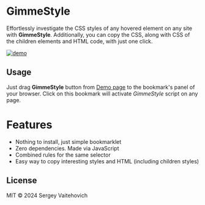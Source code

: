 # GimmeStyle

Effortlessly investigate the CSS styles of any hovered element on any site with **GimmeStyle**.
Additionally, you can copy the CSS, along with CSS of the children elements and HTML code, with just one click.


[![demo](https://github.com/SW999/gimme-style/assets/3176886/1d07f1fd-ad78-4a2d-987b-9844ba61c3c1)](https://sw999.github.io/gimme-style/)

## Usage

Just drag **GimmeStyle** button from [Demo page](https://sw999.github.io/gimme-style/) to the bookmark's panel of your browser.
Click on this bookmark will activate *GimmeStyle* script on any page.

# Features

* Nothing to install, just simple bookmarklet
* Zero dependencies. Made via JavaScript
* Combined rules for the same selector
* Easy way to copy interesting styles and HTML (including children styles)

## License

MIT © 2024 Sergey Vaitehovich

